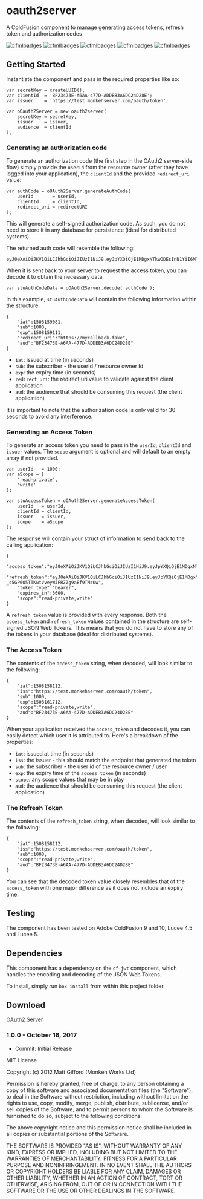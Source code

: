 # oauth2server

A ColdFusion component to manage generating access tokens, refresh token and authorization codes

[![cfmlbadges](https://cfmlbadges.monkehworks.com/images/badges/tested-with-testbox.svg)](https://cfmlbadges.monkehworks.com)
[![cfmlbadges](https://cfmlbadges.monkehworks.com/images/badges/compatibility-coldfusion-9.svg)](https://cfmlbadges.monkehworks.com)
[![cfmlbadges](https://cfmlbadges.monkehworks.com/images/badges/compatibility-coldfusion-10.svg)](https://cfmlbadges.monkehworks.com)
[![cfmlbadges](https://cfmlbadges.monkehworks.com/images/badges/compatibility-lucee-45.svg)](https://cfmlbadges.monkehworks.com)
[![cfmlbadges](https://cfmlbadges.monkehworks.com/images/badges/compatibility-lucee-5.svg)](https://cfmlbadges.monkehworks.com)

## Getting Started

Instantiate the component and pass in the required properties like so:

```
var secretKey = createUUID();
var clientId  = 'BF23473E-A6AA-477D-ADDEB3A6DC24D28E';
var issuer    = 'https://test.monkehserver.com/oauth/token';

var oOauth2Server = new oauth2server(
	secretKey = secretKey,
	issuer    = issuer,
	audience  = clientId
);
```

### Generating an authorization code

To generate an authorization code (the first step in the OAuth2 server-side flow) simply provide the `userId` from the resource owner (after they have logged into your application), the `clientId` and the provided `redirect_uri` value:

```
var authCode = oOAuth2Server.generateAuthCode(
	userId       = userId,
	clientId     = clientId,
	redirect_uri = redirectURI
);
```

This will generate a self-signed authorization code. As such, you do not need to store it in any database for persistence (ideal for distributed systems).

The returned auth code will resemble the following:

```
eyJ0eXAiOiJKV1QiLCJhbGciOiJIUzI1NiJ9.eyJpYXQiOjE1MDgxNTkwODEsInN1YiI6MTAwMCwiZXhwIjoxNTA4MTU5MTExLCJyZWRpcmVjdF91cmkiOiJodHRwczovL215Y2FsbGJhY2suZmFrZSIsImF1ZCI6IkJGMjM0NzNFLUE2QUEtNDc3RC1BRERFQjNBNkRDMjREMjhFIn0.JGZ1WMBXXE4BE5iwdmkrq5mJYK6lirkTqChWdy0IS1s
```

When it is sent back to your server to request the access token, you can decode it to obtain the necessary data:

```
var stuAuthCodeData = oOAuth2Server.decode( authCode );
```

In this example, `stuAuthCodeData` will contain the following information within the structure:

```
{
	"iat":1508159081,
	"sub":1000,
	"exp":1508159111,
	"redirect_uri":"https://mycallback.fake",
	"aud":"BF23473E-A6AA-477D-ADDEB3A6DC24D28E"
}
```

* `iat`: issued at time (in seconds)
* `sub`: the subscriber - the userId / resource owner Id
* `exp`: the expiry time (in seconds)
* `redirect_uri`: the redirect uri value to validate against the client application
* `aud`: the audience that should be consuming this request (the client application)

It is important to note that the authorization code is only valid for 30 seconds to avoid any interference.

### Generating an Access Token

To generate an access token you need to pass in the `userId`, `clientId` and `issuer` values. The `scope` argument is optional and will default to an empty array if not provided.

```
var userId   = 1000;
var aScope = [
	'read-private',
	'write'
];

var stuAccessToken = oOAuth2Server.generateAccessToken(
	userId   = userId,
	clientId = clientId,
	issuer   = issuer,
	scope    = aScope
);
```

The response will contain your struct of information to send back to the calling application:

```
{
	"access_token":"eyJ0eXAiOiJKV1QiLCJhbGciOiJIUzI1NiJ9.eyJpYXQiOjE1MDgxNTgxMTIsImlzcyI6Imh0dHBzOi8vdGVzdC5tb25rZWhzZXJ2ZXIuY29tL29hdXRoL3Rva2VuIiwic3ViIjoxMDAwLCJleHAiOjE1MDgxNjE3MTIsInNjb3BlIjoicmVhZC1wcml2YXRlLHdyaXRlIiwiYXVkIjoiQkYyMzQ3M0UtQTZBQS00NzdELUFEREVCM0E2REMyNEQyOEUifQ.pLiNkS2GLW9Wp4tthm4MAyRUf0Y4LeYrKnkasXtCY24",
	"refresh_token":"eyJ0eXAiOiJKV1QiLCJhbGciOiJIUzI1NiJ9.eyJpYXQiOjE1MDgxNTgxMTIsImlzcyI6Imh0dHBzOi8vdGVzdC5tb25rZWhzZXJ2ZXIuY29tL29hdXRoL3Rva2VuIiwic3ViIjoxMDAwLCJzY29wZSI6InJlYWQtcHJpdmF0ZSx3cml0ZSIsImF1ZCI6IkJGMjM0NzNFLUE2QUEtNDc3RC1BRERFQjNBNkRDMjREMjhFIn0.ppGgMVTx-_s5GP6O5TTKwtVveyWJFRZZg9aEf9TMzUw",
	"token_type":"bearer",
	"expires_in":3600,
	"scope":"read-private,write"
}
```

A `refresh_token` value is provided with every response. Both the `access_token` and `refresh_token` values contained in the structure are self-signed JSON Web Tokens. This means that you do not have to store any of the tokens in your database (ideal for distributed systems).

### The Access Token

The contents of the `access_token` string, when decoded, will look similar to the following:

```
{
	"iat":1508158112,
	"iss":"https://test.monkehserver.com/oauth/token",
	"sub":1000,
	"exp":1508161712,
	"scope":"read-private,write",
	"aud":"BF23473E-A6AA-477D-ADDEB3A6DC24D28E"
}
```

When your application received the `access_token` and decodes it, you can easily detect which user it is attributed to. Here's a breakdown of the properties:

* `iat`: issued at time (in seconds)
* `iss`: the issuer - this should match the endpoint that generated the token
* `sub`: the subscriber - the user id of the resource owner / user
* `exp`: the expiry time of the `access_token` (in seconds)
* `scope`: any scope values that may be in play
* `aud`: the audience that should be consuming this request (the client application)

### The Refresh Token

The contents of the `refresh_token` string, when decoded, will look similar to the following:

```
{
	"iat":1508158112,
	"iss":"https://test.monkehserver.com/oauth/token",
	"sub":1000,
	"scope":"read-private,write",
	"aud":"BF23473E-A6AA-477D-ADDEB3A6DC24D28E"
}
```

You can see that the decoded token value closely resembles that of the `access_token` with one major difference as it does not include an expiry time.

Testing
----------------
The component has been tested on Adobe ColdFusion 9 and 10, Lucee 4.5 and Lucee 5.


Dependencies
----------------

This component has a dependency on the `cf-jwt` component, which handles the encoding and decoding of the JSON Web Tokens.

To install, simply run `box install` from within this project folder.


Download
----------------
[OAuth2 Server](https://github.com/coldfumonkeh/oauth2server/downloads)


### 1.0.0 - October 16, 2017

- Commit: Initial Release


MIT License

Copyright (c) 2012 Matt Gifford (Monkeh Works Ltd)

Permission is hereby granted, free of charge, to any person obtaining a copy
of this software and associated documentation files (the "Software"), to deal
in the Software without restriction, including without limitation the rights
to use, copy, modify, merge, publish, distribute, sublicense, and/or sell
copies of the Software, and to permit persons to whom the Software is
furnished to do so, subject to the following conditions:

The above copyright notice and this permission notice shall be included in all
copies or substantial portions of the Software.

THE SOFTWARE IS PROVIDED "AS IS", WITHOUT WARRANTY OF ANY KIND, EXPRESS OR
IMPLIED, INCLUDING BUT NOT LIMITED TO THE WARRANTIES OF MERCHANTABILITY,
FITNESS FOR A PARTICULAR PURPOSE AND NONINFRINGEMENT. IN NO EVENT SHALL THE
AUTHORS OR COPYRIGHT HOLDERS BE LIABLE FOR ANY CLAIM, DAMAGES OR OTHER
LIABILITY, WHETHER IN AN ACTION OF CONTRACT, TORT OR OTHERWISE, ARISING FROM,
OUT OF OR IN CONNECTION WITH THE SOFTWARE OR THE USE OR OTHER DEALINGS IN THE
SOFTWARE.